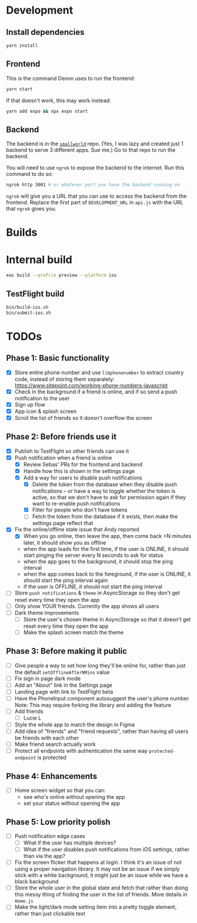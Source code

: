 # Development

## Install dependencies

```sh
yarn install
```

## Frontend

This is the command Devon uses to run the frontend:
```sh
yarn start
```

If that doesn't work, this may work instead:
```sh
yarn add expo && npx expo start
```

## Backend

The backend is in the [`smallworld`](https://github.com/devonzuegel/smallworld) repo. (Yes, I was lazy and created just 1 backend to serve 3 different apps. Sue me.) Go to that repo to run the backend.

You will need to use `ngrok` to expose the backend to the internet. Run this command to do so:

```sh
ngrok http 3001 # or whatever port you have the backend running on
```

`ngrok` will give you a URL that you can use to access the backend from the frontend. Replace the first part of `DEVELOPMENT_URL` in `api.js` with the URL that `ngrok` gives you.

# Builds

# Internal build

```sh
eas build --profile preview --platform ios
```

## TestFlight build

```sh
bin/build-ios.sh
bin/submit-ios.sh
```

# TODOs

## Phase 1: Basic functionality

- [x] Store entire phone number and use `libphonenumber` to extract country code, instead of storing them separately: https://www.sitepoint.com/working-phone-numbers-javascript
- [x] Check in the background if a friend is online, and if so send a push notification to the user
- [x] Sign up flow
- [x] App icon & splash screen
- [x] Scroll the list of friends so it doesn't overflow the screen

## Phase 2: Before friends use it

- [x] Publish to TestFlight so other friends can use it
- [x] Push notification when a friend is online
  - [x] Review Sebas' PRs for the frontend and backend
  - [x] Handle how this is shown in the settings page
  - [x] Add a way for users to disable push notifications
    - [x] Delete the token from the database when they disable push notifications – or have a way to toggle whether the token is active, so that we don't have to ask for permission again if they want to re-enable push notifications
    - [x] Filter for people who don't have tokens
    - [ ] Fetch the token from the database if it exists, then make the settings page reflect that
- [x] Fix the online/offline state issue that Andy reported
  - [x] When you go online, then leave the app, then come back >N minutes later, it should show you as offline
  - when the app loads for the first time, if the user is ONLINE, it should start pinging the server every N seconds to ask for status
  - when the app goes to the background, it should stop the ping interval
  - when the app comes back to the foreground, if the user is ONLINE, it should start the ping interval again
  - if the user is OFFLINE, it should not start the ping interval
- [ ] Store `push notifications` & `theme` in AsyncStorage so they don't get reset every time they open the app
- [ ] Only show YOUR friends. Currently the app shows all users
- [ ] Dark theme improvements
  - [ ] Store the user's chosen theme in AsyncStorage so that it doesn't get reset every time they open the app
  - [ ] Make the splash screen match the theme

## Phase 3: Before making it public

- [ ] Give people a way to set how long they'll be online for, rather than just the default `setOfflineAfterNMins` value
- [ ] Fix sign in page dark mode
- [ ] Add an "About" link in the Settings page
- [ ] Landing page with link to TestFlight beta
- [ ] Have the PhoneInput component autosuggest the user's phone number. Note: This may require forking the library and adding the feature
- [ ] Add friends
  - [ ] Lucie L
- [ ] Style the whole app to match the design in Figma
- [ ] Add idea of "friends" and "friend requests", rather than having all users be friends with each other
- [ ] Make friend search actually work
- [ ] Protect all endpoints with authentication the same way `protected-endpoint` is protected

## Phase 4: Enhancements
- [ ] Home screen widget so that you can:
  - see who's online without opening the app
  - set your status without opening the app

## Phase 5: Low priority polish

- [ ] Push notification edge cases
    - [ ] What if the user has multiple devices?
    - [ ] What if the user disables push notifications from iOS settings, rather than via the app?
- [ ] Fix the screen flicker that happens at login. I think it's an issue of not using a proper navigation library. It may not be an issue if we simply stick with a white background, it might just be an issue while we have a black background
- [ ] Store the whole user in the global state and fetch that rather than doing this messy thing of finding the user in the list of friends. More details in `Home.js`
- [ ] Make the light/dark mode setting item into a pretty toggle element, rather than just clickable text
